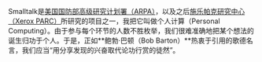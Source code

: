 Smalltalk是[美国国防部高级研究计划署（ARPA）](http://baike.baidu.com/link?url=hDYZ_8plvrjnVkjmyDFER4uo8bQridtYvnrE73Y63vmkX0buze4Ea3JM63GLmE12DM0mUAS3TGZsRI6tFjdQga)，以及之后[施乐帕克研究中心（Xerox PARC）](http://baike.baidu.com/link?url=hUPb1pJxLgL226G3TuDinwOQZ5UgAOjdc4DerQcl0dHA73LDhrepA8ZloBsh8r3ChJGEESstoa-hBm62UkNMtK)所研究的项目之一，我把它叫做个人计算（Personal Computing）。由于参与每个环节的人数不胜枚举，我们很难准确地把某个想法的诞生归功于个人。于是，正如**鲍勃·巴顿（Bob Barton）**热衷于引用的歌德名言，我们应当“用分享发现的兴奋取代论功行赏的徒然”。

